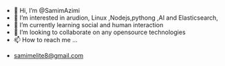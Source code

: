 - 👋 Hi, I’m @SamimAzimi
- 👀 I’m interested in arudion, Linux ,Nodejs,pythong ,AI and Elasticsearch, 
- 🌱 I’m currently learning social and human interaction 
- 💞️ I’m looking to collaborate on any opensource technologies 
- 📫 How to reach me ...
+ samimelite8@gmail.com

<!---
SamimAzimi/SamimAzimi is a ✨ special ✨ repository because its `README.md` (this file) appears on your GitHub profile.
You can click the Preview link to take a look at your changes.
--->
